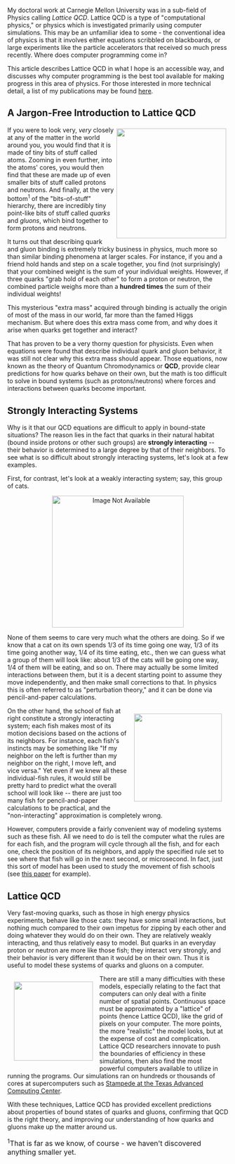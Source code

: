 My doctoral work at Carnegie Mellon University was in a sub-field of Physics calling *Lattice QCD*.
Lattice QCD is a type of "computational physics," or physics which is investigated primarily using computer simulations.
This may be an unfamiliar idea to some - the conventional idea of physics is that it involves either equations scribbled on blackboards, or large experiments like the particle accelerators that received so much press recently.
Where does computer programming come in?

This article describes Lattice QCD in what I hope is an accessible way, and discusses why computer programming is the best tool available for making progress in this area of physics.
For those interested in more technical detail, a list of my publications may be found [here](/posts/pubs_main.html).
<!-- To do; put in the actual link! -->

## A Jargon-Free Introduction to Lattice QCD

<img src="/img/blowups.gif" style="margin:5px;" align="right" width="250px"/>

If you were to look very, *very* closely at any of the matter in the world around you, you would find that it is made of tiny bits of stuff called atoms.
Zooming in even further, into the atoms' cores, you would then find that these are made up of even smaller bits of stuff called protons and neutrons.
And finally, at the very bottom<sup>1</sup> of the "bits-of-stuff" hierarchy, there are incredibly tiny point-like bits of stuff called *quarks* and *gluons*, which bind together to form protons and neutrons.

It turns out that describing quark and gluon binding is extremely tricky business in physics, much more so than similar binding phenomena at larger scales.
For instance, if you and a friend hold hands and step on a scale together, you find (not surprisingly) that your combined weight is the sum of your individual weights.
However, if three quarks "grab hold of each other" to form a proton or neutron, the combined particle weighs more than a **hundred times** the sum of their individual weights!

This mysterious "extra mass" acquired through binding is actually the origin of most of the mass in our world, far more than the famed Higgs mechanism.
But where does this extra mass come from, and why does it arise when quarks get together and interact?

That has proven to be a very thorny question for physicists.
Even when equations were found that describe individual quark and gluon behavior, it was still not clear why this extra mass should appear.
Those equations, now known as the theory of Quantum Chromodynamics or **QCD**, provide clear predictions for how quarks behave on their own, but the math is too difficult to solve in bound systems (such as protons/neutrons) where forces and interactions between quarks become important.

## Strongly Interacting Systems

Why is it that our QCD equations are difficult to apply in bound-state situations?
The reason lies in the fact that quarks in their natural habitat (bound inside protons or other such groups) are **strongly interacting** -- their behavior is determined to a large degree by that of their neighbors.
To see what is so difficult about strongly interacting systems, let's look at a few examples.

First, for contrast, let's look at a weakly interacting system; say, this group of cats.

<div align="center">
<img src="/img/cats_together.jpg" alt="Image Not Available" style="" align="center" width="300px">
</div>

None of them seems to care very much what the others are doing.
So if we know that a cat on its own spends 1/3 of its time going one way, 1/3 of its time going another way, 1/4 of its time eating, etc., then we can guess what a group of them will look like: about 1/3 of the cats will be going one way, 1/4 of them will be eating, and so on.
There may actually be some limited interactions between them, but it is a decent starting point to assume they move independently, and then make small corrections to that.
In physics this is often referred to as "perturbation theory," and it can be done via pencil-and-paper calculations.

<img src="/img/fish_tornado_cropped.jpg" style="margin:15px" align="right" width="200px">

On the other hand, the school of fish at right constitute a strongly interacting system; each fish makes most of its motion decisions based on the actions of its neighbors.
For instance, each fish's instincts may be something like "If my neighbor on the left is further than my neighbor on the right, I move left, and vice versa."
Yet even if we knew all these individual-fish rules, it would still be pretty hard to predict what the overall school will look like -- there are just too many fish for pencil-and-paper calculations to be practical, and the "non-interacting" approximation is completely wrong.

However, computers provide a fairly convenient way of modeling systems such as these fish.
All we need to do is tell the computer what the rules are for each fish, and the program will cycle through all the fish, and for each one, check the position of its neighbors, and apply the specified rule set to see where that fish will go in the next second, or microsecond.
In fact, just this sort of model has been used to study the movement of fish schools (see <a href="http://www.sciencedirect.com/science/article/pii/S0022519305806812">this paper</a> for example).

## Lattice QCD

Very fast-moving quarks, such as those in high energy physics experiments, behave like those cats: they have some small interactions, but nothing much compared to their own impetus for zipping by each other and doing whatever they would do on their own.
They are relatively weakly interacting, and thus relatively easy to model.
But quarks in an everyday proton or neutron are more like those fish; they interact very strongly, and their behavior is very different than it would be on their own.
Thus it is useful to model these systems of quarks and gluons on a computer.

<img align="left" src="/img/lgt_sugar0.jpg" style="margin:15px" width="180px">

There are still a many difficulties with these models, especially relating to the fact that computers can only deal with a finite number of spatial points.
Continuous space must be approximated by a "lattice" of points (hence Lattice QCD), like the grid of pixels on your computer.
The more points, the more "realistic" the model looks, but at the expense of cost and complication.
Lattice QCD researchers innovate to push the boundaries of efficiency in these simulations, then also find the most powerful computers available to utilize in running the programs.
Our simulations ran on hundreds or thousands of cores at supercomputers such as [Stampede at the Texas Advanced Computing Center](https://www.tacc.utexas.edu/stampede/).

With these techniques, Lattice QCD has provided excellent predictions about properties of bound states of quarks and gluons, confirming that QCD is the right theory, and improving our understanding of how quarks and gluons make up the matter around us.

<!-- Footnote Section -->
<font size="3">

<sup>1</sup>That is far as we know, of course - we haven't discovered anything smaller yet.

</font>
